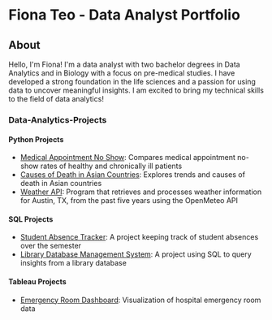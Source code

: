 # Fiona Teo - Data Analyst Portfolio

## About 
Hello, I'm Fiona! I'm a data analyst with two bachelor degrees in Data Analytics and in Biology with a focus on pre-medical studies. I have developed a strong foundation in the life sciences and a passion for using data to uncover meaningful insights. I am excited to bring my technical skills to the field of data analytics!

### Data-Analytics-Projects
#### **Python Projects**
- [Medical Appointment No Show](https://github.com/fiona-teo/Medical-Appointment-No-show): Compares medical appointment no-show rates of healthy and chronically ill patients 
- [Causes of Death in Asian Countries](https://github.com/fiona-teo/Causes-of-Death-in-Asian-Countries): Explores trends and causes of death in Asian countries
- [Weather API](https://github.com/fiona-teo/Weather-Data-Analysis-and-Storage-System): Program that retrieves and processes weather information for Austin, TX, from the past five years using the OpenMeteo API

#### **SQL Projects**
- [Student Absence Tracker](https://github.com/fiona-teo/StudentAbsenceTrackerSQL): A project keeping track of student absences over the semester
- [Library Database Management System](https://github.com/fiona-teo/Library-Management-System-SQL): A project using SQL to query insights from a library database 

#### **Tableau Projects**
- [Emergency Room Dashboard](https://github.com/fiona-teo/Emergency-Room-Dashboard/tree/main): Visualization of hospital emergency room data
